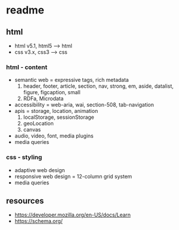 # readme

## html

- html v5.1, html5 --> html
- css v3.x, css3 --> css

### html - content

- semantic web = expressive tags, rich metadata
  1) header, footer, article, section, nav, strong, em, aside, datalist, figure, figcaption, small
  2) RDFa, Microdata
- accessibility = web-aria, wai, section-508, tab-navigation
- apis = storage, location, animation
  1) localStorage, sessionStorage
  2) geoLocation
  3) canvas
- audio, video, font, media plugins
- media queries

### css - styling

- adaptive web design
- responsive web design = 12-column grid system
- media queries

## resources

- https://developer.mozilla.org/en-US/docs/Learn
- https://schema.org/
